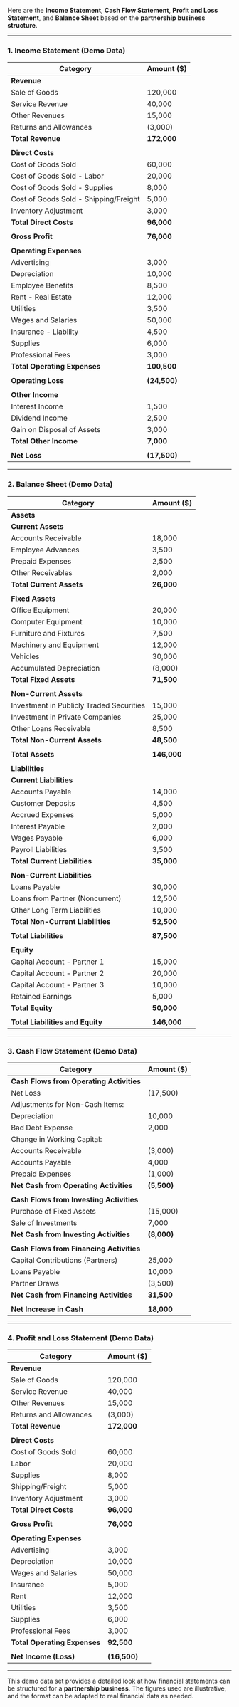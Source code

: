 Here are the **Income Statement**, **Cash Flow Statement**, **Profit and Loss Statement**, and **Balance Sheet** based on the **partnership business structure**.

---

### **1. Income Statement (Demo Data)**

| **Category**                      | **Amount ($)**  |
|------------------------------------|-----------------|
| **Revenue**                        |                 |
| Sale of Goods                      | 120,000         |
| Service Revenue                    | 40,000          |
| Other Revenues                     | 15,000          |
| Returns and Allowances             | (3,000)         |
| **Total Revenue**                  | **172,000**     |
|                                    |                 |
| **Direct Costs**                   |                 |
| Cost of Goods Sold                 | 60,000          |
| Cost of Goods Sold - Labor         | 20,000          |
| Cost of Goods Sold - Supplies      | 8,000           |
| Cost of Goods Sold - Shipping/Freight | 5,000        |
| Inventory Adjustment               | 3,000           |
| **Total Direct Costs**             | **96,000**      |
|                                    |                 |
| **Gross Profit**                   | **76,000**      |
|                                    |                 |
| **Operating Expenses**             |                 |
| Advertising                        | 3,000           |
| Depreciation                       | 10,000          |
| Employee Benefits                  | 8,500           |
| Rent - Real Estate                 | 12,000          |
| Utilities                          | 3,500           |
| Wages and Salaries                 | 50,000          |
| Insurance - Liability              | 4,500           |
| Supplies                           | 6,000           |
| Professional Fees                  | 3,000           |
| **Total Operating Expenses**       | **100,500**     |
|                                    |                 |
| **Operating Loss**                 | **(24,500)**    |
|                                    |                 |
| **Other Income**                   |                 |
| Interest Income                    | 1,500           |
| Dividend Income                    | 2,500           |
| Gain on Disposal of Assets         | 3,000           |
| **Total Other Income**             | **7,000**       |
|                                    |                 |
| **Net Loss**                       | **(17,500)**    |

---

### **2. Balance Sheet (Demo Data)**

| **Category**                      | **Amount ($)**  |
|------------------------------------|-----------------|
| **Assets**                         |                 |
| **Current Assets**                 |                 |
| Accounts Receivable                | 18,000          |
| Employee Advances                  | 3,500           |
| Prepaid Expenses                   | 2,500           |
| Other Receivables                  | 2,000           |
| **Total Current Assets**           | **26,000**      |
|                                    |                 |
| **Fixed Assets**                   |                 |
| Office Equipment                   | 20,000          |
| Computer Equipment                 | 10,000          |
| Furniture and Fixtures             | 7,500           |
| Machinery and Equipment            | 12,000          |
| Vehicles                           | 30,000          |
| Accumulated Depreciation           | (8,000)         |
| **Total Fixed Assets**             | **71,500**      |
|                                    |                 |
| **Non-Current Assets**             |                 |
| Investment in Publicly Traded Securities | 15,000    |
| Investment in Private Companies    | 25,000          |
| Other Loans Receivable             | 8,500           |
| **Total Non-Current Assets**       | **48,500**      |
|                                    |                 |
| **Total Assets**                   | **146,000**     |
|                                    |                 |
| **Liabilities**                    |                 |
| **Current Liabilities**            |                 |
| Accounts Payable                   | 14,000          |
| Customer Deposits                  | 4,500           |
| Accrued Expenses                   | 5,000           |
| Interest Payable                   | 2,000           |
| Wages Payable                      | 6,000           |
| Payroll Liabilities                | 3,500           |
| **Total Current Liabilities**      | **35,000**      |
|                                    |                 |
| **Non-Current Liabilities**        |                 |
| Loans Payable                      | 30,000          |
| Loans from Partner (Noncurrent)    | 12,500          |
| Other Long Term Liabilities        | 10,000          |
| **Total Non-Current Liabilities**  | **52,500**      |
|                                    |                 |
| **Total Liabilities**              | **87,500**      |
|                                    |                 |
| **Equity**                         |                 |
| Capital Account - Partner 1        | 15,000          |
| Capital Account - Partner 2        | 20,000          |
| Capital Account - Partner 3        | 10,000          |
| Retained Earnings                  | 5,000           |
| **Total Equity**                   | **50,000**      |
|                                    |                 |
| **Total Liabilities and Equity**   | **146,000**     |

---

### **3. Cash Flow Statement (Demo Data)**

| **Category**                       | **Amount ($)**  |
|------------------------------------|-----------------|
| **Cash Flows from Operating Activities** |          |
| Net Loss                           | (17,500)        |
| Adjustments for Non-Cash Items:    |                 |
| Depreciation                       | 10,000          |
| Bad Debt Expense                   | 2,000           |
| Change in Working Capital:         |                 |
| Accounts Receivable                | (3,000)         |
| Accounts Payable                   | 4,000           |
| Prepaid Expenses                   | (1,000)         |
| **Net Cash from Operating Activities** | **(5,500)** |
|                                    |                 |
| **Cash Flows from Investing Activities** |          |
| Purchase of Fixed Assets           | (15,000)        |
| Sale of Investments                | 7,000           |
| **Net Cash from Investing Activities** | **(8,000)** |
|                                    |                 |
| **Cash Flows from Financing Activities** |          |
| Capital Contributions (Partners)   | 25,000          |
| Loans Payable                      | 10,000          |
| Partner Draws                      | (3,500)         |
| **Net Cash from Financing Activities** | **31,500**  |
|                                    |                 |
| **Net Increase in Cash**           | **18,000**      |

---

### **4. Profit and Loss Statement (Demo Data)**

| **Category**                      | **Amount ($)**  |
|------------------------------------|-----------------|
| **Revenue**                        |                 |
| Sale of Goods                      | 120,000         |
| Service Revenue                    | 40,000          |
| Other Revenues                     | 15,000          |
| Returns and Allowances             | (3,000)         |
| **Total Revenue**                  | **172,000**     |
|                                    |                 |
| **Direct Costs**                   |                 |
| Cost of Goods Sold                 | 60,000          |
| Labor                              | 20,000          |
| Supplies                           | 8,000           |
| Shipping/Freight                   | 5,000           |
| Inventory Adjustment               | 3,000           |
| **Total Direct Costs**             | **96,000**      |
|                                    |                 |
| **Gross Profit**                   | **76,000**      |
|                                    |                 |
| **Operating Expenses**             |                 |
| Advertising                        | 3,000           |
| Depreciation                       | 10,000          |
| Wages and Salaries                 | 50,000          |
| Insurance                          | 5,000           |
| Rent                               | 12,000          |
| Utilities                          | 3,500           |
| Supplies                           | 6,000           |
| Professional Fees                  | 3,000           |
| **Total Operating Expenses**       | **92,500**      |
|                                    |                 |
| **Net Income (Loss)**              | **(16,500)**    |

---

This demo data set provides a detailed look at how financial statements can be structured for a **partnership business**. The figures used are illustrative, and the format can be adapted to real financial data as needed.
